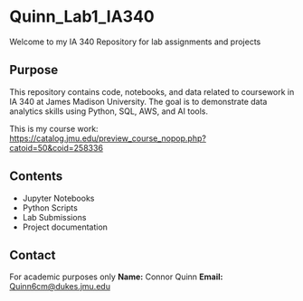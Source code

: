 # Quinn_Lab1_IA340

Welcome to my IA 340 Repository for lab assignments and projects

## Purpose

This repository contains code, notebooks, and data related to coursework in IA 340 at James Madison University. The goal is to demonstrate data analytics skills using Python, SQL, AWS, and AI tools.

This is my course work: https://catalog.jmu.edu/preview_course_nopop.php?catoid=50&coid=258336

## Contents

- Jupyter Notebooks
- Python Scripts
- Lab Submissions
- Project documentation

## Contact

For academic purposes only
**Name:** Connor Quinn
**Email:** Quinn6cm@dukes.jmu.edu

